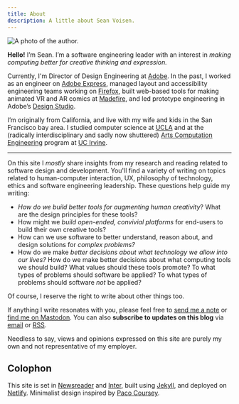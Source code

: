 ```yaml
---
title: About
description: A little about Sean Voisen.
---
```


<picture>
<source type="image/webp" srcset="{{ site.url }}/assets/images/sean_voisen@64.webp 64w, {{ site.url }}/assets/images/sean_voisen@128.webp 128w, {{ site.url }}/assets/images/sean_voisen@256.webp 256w">
<img src="/assets/images/svoisen@128.jpg" alt="A photo of the author." class="profile-image">
</picture>

**Hello!** I’m Sean. I’m a software engineering leader with an interest in _making computing better for creative thinking and expression._

Currently, I'm Director of Design Engineering at <a href="https://adobe.com">Adobe</a>. In the past, I worked as an engineer on <a href="https://express.adobe.com">Adobe Express</a>, managed layout and accessibility engineering teams working on <a href="https://mozilla.org">Firefox</a>, built web-based tools for making animated VR and AR comics at <a href="https://techcrunch.com/2022/04/29/madefire-shuts-down/">Madefire</a>, and led prototype engineering in Adobe’s <a href="https://adobe.design">Design Studio</a>. 

I’m originally from California, and live with my wife and kids in the San Francisco bay area. I studied computer science at <a href="https://www.ucla.edu">UCLA</a> and at the (radically interdisciplinary and sadly now shuttered) [Arts Computation Engineering](https://www.ics.uci.edu/grad/degrees/degree_ace.php) program at [UC Irvine](https://www.uci.edu).

<hr>

On this site I <em>mostly</em> share insights from my research and reading related to software design and development. You'll find a variety of writing on topics related to human-computer interaction, UX, philosophy of technology, ethics and software engineering leadership. These questions help guide my writing:

* <em>How do we build better tools for augmenting human creativity</em>? What are the design principles for these tools?
* How might we <em>build open-ended, convivial platforms</em> for end-users to build their own creative tools?
* How can we use software to better understand, reason about, and design solutions for <em>complex problems?</em>
* How do we make <em>better decisions about what technology we allow into our lives?</em> How do we make better decisions about what computing tools we should build? What values should these tools promote? To what types of problems should software be applied? To what types of problems should software <em>not</em> be applied?

Of course, I reserve the right to write about other things too.

If anything I write resonates with you, please feel free to <a href="#" class="eml-protected">send me a note</a> or <a href="https://front-end.social/@svoisen" title="My Mastodon profile.">find me on Mastodon</a>. You can also <strong>subscribe to updates on this blog</strong> via <a href="https://buttondown.email/seanvoisen" title="Subscribe to my newsletter.">email</a> or <a href="{{ site.url }}/atom.xml" title="Link to the RSS feed.">RSS</a>.

Needless to say, views and opinions expressed on this site are purely my own and not representative of my employer.

<aside class="footnote">
<h2>Colophon</h2>

This site is set in <a href="https://fonts.google.com/specimen/Newsreader">Newsreader</a> and <a href="https://rsms.me/inter/">Inter</a>, built using <a href="https://jekyllrb.com/">Jekyll</a>, and deployed on <a href="https://www.netlify.com">Netlify</a>. Minimalist design inspired by <a href="https://paco.me">Paco Coursey</a>.
</aside>

<script>
    function decode(encodedString) {
        var email = ''; 
        var keyInHex = encodedString.substr(0, 2);
        var key = parseInt(keyInHex, 16);
        for (var n = 2; n < encodedString.length; n += 2) {
            var charInHex = encodedString.substr(n, 2)
            var char = parseInt(charInHex, 16);
            var output = char ^ key;
            email += String.fromCharCode(output);
        }

        return email;
    }

    window.addEventListener('DOMContentLoaded', function() {
        const allElements = document.getElementsByClassName('eml-protected');
        const eml = decode('582b3d3936182e37312b3d3676372a3f');
        for (let i = 0; i < allElements.length; i++) {
            allElements[i].href = 'mailto:' + eml;
        }
    });
</script>

